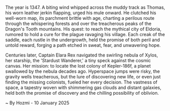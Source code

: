
The year is 1347.  A biting wind whipped across the muddy track as Thomas, his worn leather jerkin flapping, urged his mule onward.  He clutched his well-worn map, its parchment brittle with age, charting a perilous route through the whispering forests and over the treacherous peaks of the Dragon's Tooth mountains.  His quest: to reach the mythical city of Eldoria, rumored to hold a cure for the plague ravaging his village.  Each creak of the saddle, each rustle in the undergrowth, held the promise of both peril and untold reward, forging a path etched in sweat, fear, and unwavering hope.


Centuries later, Captain Elara Rex navigated the swirling nebula of Xylos, her starship, the 'Stardust Wanderer,' a tiny speck against the cosmic canvas.  Her mission: to locate the lost colony of Kepler-186f, a planet swallowed by the nebula decades ago.  Hyperspace jumps were risky, the gravity wells treacherous, but the lure of discovering new life, or even just finding the missing colonists, fueled her every decision. The vastness of space, a tapestry woven with shimmering gas clouds and distant galaxies, held both the promise of discovery and the chilling possibility of oblivion.

~ By Hozmi - 10 January 2025
